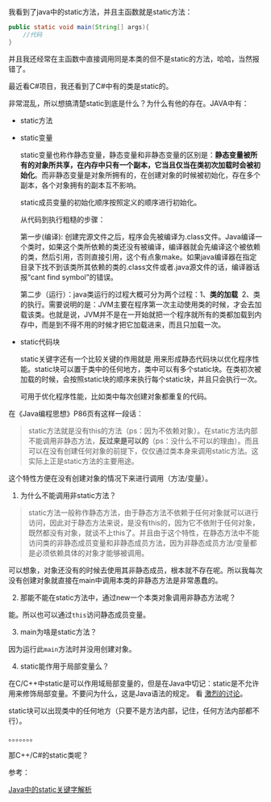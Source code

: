 我看到了java中的static方法，并且主函数就是static方法：

```java
public static void main(String[] args){
    //代码
}
```

并且我还经常在主函数中直接调用同是本类的但不是static的方法，哈哈，当然报错了。

最近看C#项目，我还看到了C#中有的类是static的。

非常混乱，所以想搞清楚static到底是什么？为什么有他的存在。JAVA中有：

+ static方法

+ static变量

  static变量也称作静态变量，静态变量和非静态变量的区别是：**静态变量被所有的对象所共享，在内存中只有一个副本，它当且仅当在类初次加载时会被初始化**。而非静态变量是对象所拥有的，在创建对象的时候被初始化，存在多个副本，各个对象拥有的副本互不影响。

  static成员变量的初始化顺序按照定义的顺序进行初始化。

  从代码到执行粗糙的步骤：

  第一步(编译): 创建完源文件之后，程序会先被编译为.class文件。Java编译一个类时，如果这个类所依赖的类还没有被编译，编译器就会先编译这个被依赖的类，然后引用，否则直接引用，这个有点象make。如果java编译器在指定目录下找不到该类所其依赖的类的.class文件或者.java源文件的话，编译器话报“cant find symbol”的错误。 

  第二步（运行）：java类运行的过程大概可分为两个过程：1、**类的加载**  2、类的执行。需要说明的是：JVM主要在程序第一次主动使用类的时候，才会去加载该类。也就是说，JVM并不是在一开始就把一个程序就所有的类都加载到内存中，而是到不得不用的时候才把它加载进来，而且只加载一次。 

+ static代码块

  static关键字还有一个比较关键的作用就是 用来形成静态代码块以优化程序性能。static块可以置于类中的任何地方，类中可以有多个static块。在类初次被加载的时候，会按照static块的顺序来执行每个static块，并且只会执行一次。 

  可用于优化程序性能，比如类中每次创建对象都重复的代码。

在《Java编程思想》P86页有这样一段话：

>  static方法就是没有this的方法（ps：因为不依赖对象）。在static方法内部不能调用非静态方法，**反过来是可以的**（ps：没什么不可以的理由）。而且可以在没有创建任何对象的前提下，仅仅通过类本身来调用static方法。这实际上正是static方法的主要用途。

这个特性方便在没有创建对象的情况下来进行调用（方法/变量）。 

1. 为什么不能调用非static方法？

> static方法一般称作静态方法，由于静态方法不依赖于任何对象就可以进行访问，因此对于静态方法来说，是没有this的，因为它不依附于任何对象，既然都没有对象，就谈不上this了。并且由于这个特性，在静态方法中不能访问类的非静态成员变量和非静态成员方法，因为非静态成员方法/变量都是必须依赖具体的对象才能够被调用。 

可以想象，对象还没有的时候去使用其非静态成员，根本就不存在呢。所以我每次没有创建对象就直接在main中调用本类的非静态方法是非常愚蠢的。

2. 那能不能在static方法中，通过new一个本类对象调用非静态方法呢？

能。所以也可以通过`this`访问静态成员变量。

3. main为啥是static方法？

因为运行此`main`方法时并没用创建对象。

4. static能作用于局部变量么？ 

在C/C++中static是可以作用域局部变量的，但是在Java中切记：static是不允许用来修饰局部变量。不要问为什么，这是Java语法的规定。 看 [激烈的讨论](http://www.debugease.com/j2se/178932.html)。

static块可以出现类中的任何地方（只要不是方法内部，记住，任何方法内部都不行）。







。。。。。。。

那C++/C#的static类呢？





参考：

[Java中的static关键字解析](https://www.cnblogs.com/dolphin0520/p/3799052.html)

